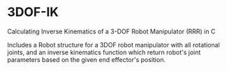 # 3DOF-IK
Calculating Inverse Kinematics of a 3-DOF Robot Manipulator (RRR) in C

Includes a Robot structure for a 3DOF robot manipulator with all rotational joints, and an inverse kinematics function which return robot's joint parameters based on the given end effector's position.
